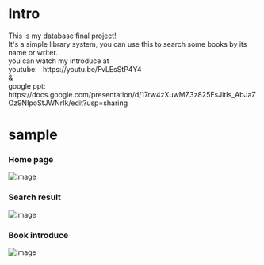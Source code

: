 <h1>Intro</h1>
This is my database final project! <br>
It's a simple library system, you can use this to search some books by its name or writer.<br>
you can watch my introduce at <br>
youtube:  &nbsp; https://youtu.be/FvLEsStP4Y4
<br>&<br>
google ppt:&nbsp; https://docs.google.com/presentation/d/17rw4zXuwMZ3z825EsJitIs_AbJaZOz9NIpoStJWNrIk/edit?usp=sharing

<h1>sample</h1>
<h3>Home page</h3>

![image](https://github.com/user-attachments/assets/cf885c2c-cb7e-40b0-8944-a4467f2bbe77)

<h3>Search result</h3>

![image](https://github.com/user-attachments/assets/b8ed34a9-73b4-4161-970d-c8cf7c547202)

<h3>Book introduce</h3>

![image](https://github.com/user-attachments/assets/46bd4ad8-c015-4689-85bb-1b9b1f5d78cb)

